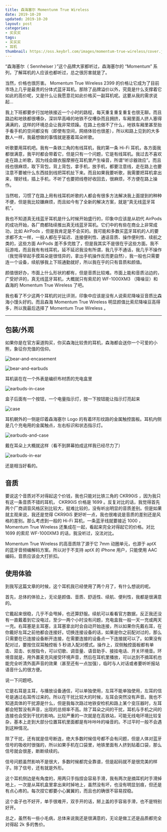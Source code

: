 ```yaml
---
title: 森海塞尔 Momentunm True Wireless
date: 2019-10-20
updated: 2019-10-20
layout: post
categories:
- 买买买
tags:
- 买买买
- 耳机
thumbnail: https://oss.keybrl.com/images/momentum-true-wireless/cover.jpg
---
```


“森海塞尔（ Sennheiser ）”这个品牌大家都听过，森海塞尔的 “Momentum” 系列，了解耳机的人应该也都听过，总之很厉害就是了。

当然，价格也很厉害。 Momentum True Wireless 2399 的价格让它成为了目前市场上几乎是最贵的分体式蓝牙耳机。那除了品牌溢价以外，究竟是什么支撑着它如此的高价呢，又是什么让我愿意花如此价格买一副耳机呢。这要从我的需求说起...

我上下班都要步行加地铁接近一个小时的路程，每天重复重复重复也很无聊。而且路边和地铁都很嘈杂，深圳早高峰的地铁不仅嘈杂而且拥挤，车厢里面人挤人塞得满满的，这样的环境总会让我非常烦躁。在路上也做不了什么，地铁车厢里甚至抬手看手机的空间都没有（即使有空间，网络体验也很差），所以和路上见到的大多数人一样，我最想做的事情就是塞着耳朵听歌。

听歌要用耳机吧。我有一条铁三角的有线耳机，我的第一条 Hi-Fi 耳机，各方面我都很满意，我平时都会带着它，但是只有一个问题，它是有线耳机。我过去不喜欢走在路上听歌，因为线会跟衣服摩擦在耳机里产生噪音，所谓“听诊器效应”。而且线也很麻烦，取下背包，背上背包，拿手机，放手机，都要注意线，走在路上也要注意不要被什么东西挂到线把耳机扯下来。而且如果我要听歌，我需要把耳机拿出来，理好线，插上手机，不听了也要把线卷好收回去，很麻烦，不方便在路上操作。

当然啦，习惯了在路上用有线耳机听歌的人都会有很多方法解决我上面提到的种种不便，但是我比较嫌麻烦，而且如今有了全新的解决方案，就是“真无线蓝牙耳机”。

我也不知道真无线蓝牙耳机是什么时候开始盛行的，印象中应该是从初代 AirPods 的成功开始，各厂商都陆续推出真无线蓝牙耳机。它们中的有些在商业上非常成功，比如 AirPods ，但是我肯定是不会买的。我可能和多数买蓝牙耳机的人的要求都不太一样，一般人都在乎延迟、连接便利性、通话音质、操作便利性、续航之类的，这些方面 AirPods 差不多完胜了，但是我其实不是很在乎这些方面。我不玩游戏，而且我有有线耳机，延不延迟我没有所谓，我几乎不通话，我几乎不操作（我觉得举起手摸耳朵是很怪异的，拿出手机操作反而更自然），我一般也只需要连一个设备，续航够我上下班通勤就好，所以我在乎的只有音质和颜值。

颜值很好办，市面上什么形状的都有，但是音质比较难。市面上能和音质沾边的，广受好评的，真无线蓝牙耳机，大概就只有索尼的 WF-1000XM3 （降噪豆）和森海的 Momentum True Wireless 了吧。

我也看了不少这两个耳机的对比评测，印象中应该是没有人说索尼降噪豆音质比森海小馒头好的。而且森海 Momentum True Wireless 明显颜值比索尼降噪豆高得多，所以我最后选择了 Momentum True Wireless 。

---

## 包装/外观

如果你是在官方渠道购买，你买森海比较贵的耳机，森海都会送你一个可爱的小熊，象征你充值的信仰。

![bear-and-encasement](https://oss.keybrl.com/images/momentum-true-wireless/bear-and-encasement.jpg)

![bear-and-earbuds](https://oss.keybrl.com/images/momentum-true-wireless/bear-and-earbuds.jpg)

耳机装在在一个外表是编织布材质的充电盒里

![earbuds-in-case](https://oss.keybrl.com/images/momentum-true-wireless/earbuds-in-case.jpg)

盒子后面有一个按钮，一个电量指示灯，按一下按钮能让指示灯亮起来

![case](https://oss.keybrl.com/images/momentum-true-wireless/case.jpg)

耳机朝外的一侧是印着森海塞尔 Logo 的有着环形纹路的金属触控面板。耳机内侧是几个充电用的金属触点，左右标识和状态指示灯。

![earbuds-and-case](https://oss.keybrl.com/images/momentum-true-wireless/earbuds-and-case.jpg)

戴在耳朵上大概就这样（看不到屏幕拍成这样我已经尽力了）

![earbuds-in-ear](https://oss.keybrl.com/images/momentum-true-wireless/earbuds-in-ear.jpg)

还是相当好看的。

## 音质

要说这个音质对不对得起这个价钱，我也只能对比铁三角的 CKR90iS ，因为我只有这一条音质不错的耳机， CKR90iS 价格是 1699 。反复对比的话，我觉得首先两个厂商调音风格区别比较大，挺难比较的，没有听出明显的音质差别。但是如果就主观来说，我还是觉得 CKR90iS 更好听一点，我也很难说是音质的差别还是风格的差别。那么考虑到一般的 Hi-Fi 耳机，一条蓝牙线就要接近 1000 ， Momentum True Wireless 还集成在一起，看起来完全对得起它的价格。对比 1699 的索尼 WF-1000XM3 的话，我没听过，没法对比。

Momentum True Wireless 的高音质除了源于它 7mm 动圈单元，也源于 aptX 的蓝牙音频编解码方案。所以对于不支持 aptX 的 iPhone 用户，只能使用 AAC 编码，音质应该会大打折扣。

## 使用体验

到我写这篇文章的时候，这个耳机我已经使用了两个月了，有什么想说的呢。

首先，总体的体验上，无论是颜值、音质、舒适性、续航、便利性，我都是很满意的。

它戴起来很稳，几乎不会甩掉，也还算舒服。续航可以看看官方数据，反正我还没有一直戴着到它没电过，至少一两个小时没有问题，充电盒我一般一天一充或两天一充。右耳塞是主耳塞，主耳塞拿出时会自动开始连接，所以如果你先戴右耳，在你戴好左耳之前他都会连接好。切换连接设备的话，如果是你之前配对过的，那么只需要在已连接设备断开连接，在需要连接的设备点一下连接就可以了。如果没有配对过，要按住双耳触控板 5 秒进入配对模式。操作上，双侧触控面板都有单击、双击、长按指令，可以切歌、调音量、语音助手、接挂电话、开关环境音。环境音就是，用外置麦克风接受环境声音，然后在耳机里播放，可以达到不摘耳机也能完全听清外面声音的效果（甚至还有一点加强），临时与人对话或者要听听报站语音什么的很方便。

说一下问题吧。

它是右耳是主耳，与播放设备通信，可以单独使用，左耳不能单独使用，左耳的信号是通过右耳传过来的。所以在干扰比较大的时候，左耳会突然没有声音。我也不知道具体的干扰源是什么，但是我每次路过地铁安检机和路上某个变压器时，左耳都会短暂没有声音，出现的总频率不高。除了耳朵之间的干扰，耳机与手机之间的连接也会受到干扰的影响。比较严重的一次就是在高铁站，可能无线电环境比较复杂，基本上走到大部分位置耳机里面都是有咔咔咔的噪音的。不过平时一般不会遇到这种情况。

除了干扰，还有就是信号断连，绝大多数时候信号都不会有问题，但是人体对蓝牙信号的吸收时很强的，所以如果手机在口袋里，地铁里面有人挤到贴着口袋，那么信号就会很差，断断续续的。

信号问题虽然影响不是很大，多数时候都完全靠谱，但是起码就不是很完美的样子。除了信号，还有就是外形。

这个耳机侧边是有角度的，用两只手指捏会容易手滑，我有两次是摘耳机时手滑掉地上，一次是从耳机盒里拿出来时掉地上，虽然没有坏，也没有明显划痕，但还是有点心疼的。每次捏它都要小心翼翼的，而且也的确很不容易捏稳。

这个盒子也不好开，单手很难开，双手开的话，掰上盖的手容易手滑，也不是特别好开。

总之，虽然有一些小毛病，总体来说我还是很满意的，无论是做工还是品质都完全对得起 2k 多的售价。
